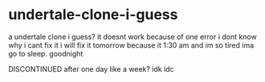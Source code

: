 # undertale-clone-i-guess
a undertale clone i guess?
it doesnt work because of one error i dont know why i cant fix it i will fix it tomorrow 
because it 1:30 am and im so tired ima go to sleep. goodnight

DISCONTINUED after one day like a week? idk idc

